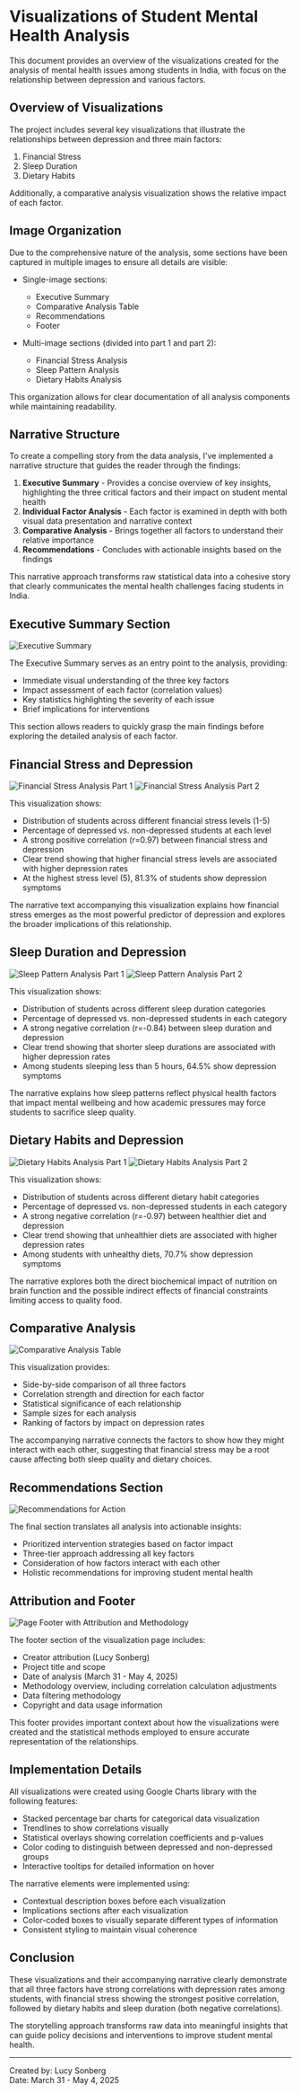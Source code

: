 # Visualizations of Student Mental Health Analysis

This document provides an overview of the visualizations created for the analysis of mental health issues among students in India, with focus on the relationship between depression and various factors.

## Overview of Visualizations

The project includes several key visualizations that illustrate the relationships between depression and three main factors:

1. Financial Stress
2. Sleep Duration
3. Dietary Habits

Additionally, a comparative analysis visualization shows the relative impact of each factor.

## Image Organization

Due to the comprehensive nature of the analysis, some sections have been captured in multiple images to ensure all details are visible:

- Single-image sections:
  - Executive Summary
  - Comparative Analysis Table
  - Recommendations
  - Footer

- Multi-image sections (divided into part 1 and part 2):
  - Financial Stress Analysis
  - Sleep Pattern Analysis
  - Dietary Habits Analysis

This organization allows for clear documentation of all analysis components while maintaining readability.

## Narrative Structure

To create a compelling story from the data analysis, I've implemented a narrative structure that guides the reader through the findings:

1. **Executive Summary** - Provides a concise overview of key insights, highlighting the three critical factors and their impact on student mental health
2. **Individual Factor Analysis** - Each factor is examined in depth with both visual data presentation and narrative context
3. **Comparative Analysis** - Brings together all factors to understand their relative importance
4. **Recommendations** - Concludes with actionable insights based on the findings

This narrative approach transforms raw statistical data into a cohesive story that clearly communicates the mental health challenges facing students in India.

## Executive Summary Section

![Executive Summary](../images/executive_summary.png)

The Executive Summary serves as an entry point to the analysis, providing:

- Immediate visual understanding of the three key factors
- Impact assessment of each factor (correlation values)
- Key statistics highlighting the severity of each issue
- Brief implications for interventions

This section allows readers to quickly grasp the main findings before exploring the detailed analysis of each factor.

## Financial Stress and Depression

![Financial Stress Analysis Part 1](../images/financial_stress_section1.png)
![Financial Stress Analysis Part 2](../images/financial_stress_section2.png)

This visualization shows:
- Distribution of students across different financial stress levels (1-5)
- Percentage of depressed vs. non-depressed students at each level
- A strong positive correlation (r=0.97) between financial stress and depression
- Clear trend showing that higher financial stress levels are associated with higher depression rates
- At the highest stress level (5), 81.3% of students show depression symptoms

The narrative text accompanying this visualization explains how financial stress emerges as the most powerful predictor of depression and explores the broader implications of this relationship.

## Sleep Duration and Depression

![Sleep Pattern Analysis Part 1](../images/sleep_patterns_section1.png)
![Sleep Pattern Analysis Part 2](../images/sleep_patterns_section2.png)

This visualization shows:
- Distribution of students across different sleep duration categories
- Percentage of depressed vs. non-depressed students in each category
- A strong negative correlation (r=-0.84) between sleep duration and depression
- Clear trend showing that shorter sleep durations are associated with higher depression rates
- Among students sleeping less than 5 hours, 64.5% show depression symptoms

The narrative explains how sleep patterns reflect physical health factors that impact mental wellbeing and how academic pressures may force students to sacrifice sleep quality.

## Dietary Habits and Depression

![Dietary Habits Analysis Part 1](../images/dietary_habits_section1.png)
![Dietary Habits Analysis Part 2](../images/dietary_habits_section2.png)

This visualization shows:
- Distribution of students across different dietary habit categories
- Percentage of depressed vs. non-depressed students in each category
- A strong negative correlation (r=-0.97) between healthier diet and depression
- Clear trend showing that unhealthier diets are associated with higher depression rates
- Among students with unhealthy diets, 70.7% show depression symptoms

The narrative explores both the direct biochemical impact of nutrition on brain function and the possible indirect effects of financial constraints limiting access to quality food.

## Comparative Analysis

![Comparative Analysis Table](../images/comparative_analysis_table.png)

This visualization provides:
- Side-by-side comparison of all three factors
- Correlation strength and direction for each factor
- Statistical significance of each relationship
- Sample sizes for each analysis
- Ranking of factors by impact on depression rates

The accompanying narrative connects the factors to show how they might interact with each other, suggesting that financial stress may be a root cause affecting both sleep quality and dietary choices.

## Recommendations Section

![Recommendations for Action](../images/recommendations_section.png)

The final section translates all analysis into actionable insights:
- Prioritized intervention strategies based on factor impact
- Three-tier approach addressing all key factors
- Consideration of how factors interact with each other
- Holistic recommendations for improving student mental health

## Attribution and Footer

![Page Footer with Attribution and Methodology](../images/footer.png)

The footer section of the visualization page includes:
- Creator attribution (Lucy Sonberg)
- Project title and scope
- Date of analysis (March 31 - May 4, 2025)
- Methodology overview, including correlation calculation adjustments
- Data filtering methodology
- Copyright and data usage information

This footer provides important context about how the visualizations were created and the statistical methods employed to ensure accurate representation of the relationships.

## Implementation Details

All visualizations were created using Google Charts library with the following features:
- Stacked percentage bar charts for categorical data visualization
- Trendlines to show correlations visually
- Statistical overlays showing correlation coefficients and p-values
- Color coding to distinguish between depressed and non-depressed groups
- Interactive tooltips for detailed information on hover

The narrative elements were implemented using:
- Contextual description boxes before each visualization
- Implications sections after each visualization
- Color-coded boxes to visually separate different types of information
- Consistent styling to maintain visual coherence

## Conclusion

These visualizations and their accompanying narrative clearly demonstrate that all three factors have strong correlations with depression rates among students, with financial stress showing the strongest positive correlation, followed by dietary habits and sleep duration (both negative correlations).

The storytelling approach transforms raw data into meaningful insights that can guide policy decisions and interventions to improve student mental health.

---

Created by: Lucy Sonberg  
Date: March 31 - May 4, 2025 